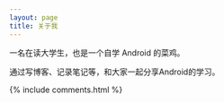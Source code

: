 ```yaml
---
layout: page
title: 关于我
---
```


一名在读大学生，也是一个自学 Android 的菜鸡。
<p>
通过写博客、记录笔记等，和大家一起分享Android的学习。
<p>
{% include comments.html %}
